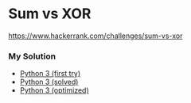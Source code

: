 # Sum vs XOR

https://www.hackerrank.com/challenges/sum-vs-xor

### My Solution

- [Python 3 (first try)](python-first-try.py)
- [Python 3 (solved)](python-solved.py)
- [Python 3 (optimized)](python-optimized.py)